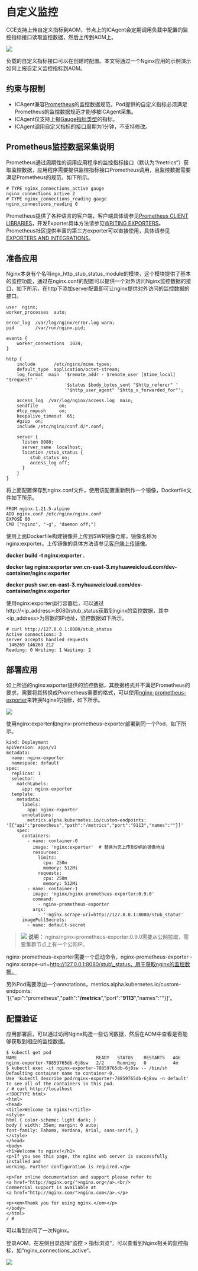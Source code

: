 # 自定义监控<a name="cce_10_0201"></a>

CCE支持上传自定义指标到AOM，节点上的ICAgent会定期调用负载中配置的监控指标接口读取监控数据，然后上传到AOM上。

![](figures/zh-cn_image_0000001199501262.png)

负载的自定义指标接口可以在创建时配置。本文将通过一个Nginx应用的示例演示如何上报自定义监控指标到AOM。

## 约束与限制<a name="section11634016215"></a>

-   ICAgent兼容[Prometheus](https://prometheus.io/)的监控数据规范，Pod提供的自定义指标必须满足Prometheus的监控数据规范才能够被ICAgent采集。
-   ICAgent仅支持上报[Gauge指标类型](https://prometheus.io/docs/concepts/metric_types/)的指标。
-   ICAgent调用自定义指标的接口周期为1分钟，不支持修改。

## Prometheus监控数据采集说明<a name="section173671127160"></a>

Prometheus通过周期性的调用应用程序的监控指标接口（默认为“/metrics“）获取监控数据，应用程序需要提供监控指标接口Prometheus调用，且监控数据需要满足Prometheus的规范，如下所示。

```
# TYPE nginx_connections_active gauge
nginx_connections_active 2
# TYPE nginx_connections_reading gauge
nginx_connections_reading 0
```

Prometheus提供了各种语言的客户端，客户端具体请参见[Prometheus CLIENT LIBRARIES](https://prometheus.io/docs/instrumenting/clientlibs/)，开发Exporter具体方法请参见[WRITING EXPORTERS](https://prometheus.io/docs/instrumenting/writing_exporters/)。Prometheus社区提供丰富的第三方exporter可以直接使用，具体请参见[EXPORTERS AND INTEGRATIONS](https://prometheus.io/docs/instrumenting/exporters/)。

## 准备应用<a name="section14984815298"></a>

Nginx本身有个名叫ngx\_http\_stub\_status\_module的模块，这个模块提供了基本的监控功能，通过在nginx.conf的配置可以提供一个对外访问Nginx监控数据的接口，如下所示，在http下添加server配置即可让nginx提供对外访问的监控数据的接口。

```
user  nginx;
worker_processes  auto;

error_log  /var/log/nginx/error.log warn;
pid        /var/run/nginx.pid;

events {
    worker_connections  1024;
}

http {
    include       /etc/nginx/mime.types;
    default_type  application/octet-stream;
    log_format  main  '$remote_addr - $remote_user [$time_local] "$request" '
                      '$status $body_bytes_sent "$http_referer" '
                      '"$http_user_agent" "$http_x_forwarded_for"';

    access_log  /var/log/nginx/access.log  main;
    sendfile        on;
    #tcp_nopush     on;
    keepalive_timeout  65;
    #gzip  on;
    include /etc/nginx/conf.d/*.conf;

    server {
      listen 8080;
      server_name  localhost;
      location /stub_status {
         stub_status on;
         access_log off;
      }
    }
}
```

将上面配置保存到nginx.conf文件，使用该配置重新制作一个镜像，Dockerfile文件如下所示。

```
FROM nginx:1.21.5-alpine
ADD nginx.conf /etc/nginx/nginx.conf
EXPOSE 80
CMD ["nginx", "-g", "daemon off;"]
```

使用上面Dockerfile构建镜像并上传到SWR镜像仓库，镜像名称为nginx:exporter。上传镜像的具体方法请参见[客户端上传镜像](https://support.huaweicloud.com/usermanual-swr/swr_01_0011.html)。

**docker build -t nginx:exporter .**

**docker tag nginx:exporter swr.cn-east-3.myhuaweicloud.com/dev-container/nginx:exporter**

**docker push swr.cn-east-3.myhuaweicloud.com/dev-container/nginx:exporter**

使用nginx:exporter运行容器后，可以通过http://<ip\_address\>:8080/stub\_status获取到nginx的监控数据，其中<ip\_address\>为容器的IP地址，监控数据如下所示。

```
# curl http://127.0.0.1:8080/stub_status
Active connections: 3 
server accepts handled requests
 146269 146269 212 
Reading: 0 Writing: 1 Waiting: 2
```

## 部署应用<a name="section1539954011362"></a>

如上所述的nginx:exporter提供的监控数据，其数据格式并不满足Prometheus的要求，需要将其转换成Prometheus需要的格式，可以使用[nginx-prometheus-exporter](https://github.com/nginxinc/nginx-prometheus-exporter)来转换Nginx的指标，如下所示。

![](figures/zh-cn_image_0000001243981177.png)

使用nginx:exporter和nginx-prometheus-exporter部署到同一个Pod，如下所示。

```
kind: Deployment
apiVersion: apps/v1
metadata:
  name: nginx-exporter
  namespace: default
spec:
  replicas: 1
  selector:
    matchLabels:
      app: nginx-exporter
  template:
    metadata:
      labels:
        app: nginx-exporter
      annotations:
        metrics.alpha.kubernetes.io/custom-endpoints: '[{"api":"prometheus","path":"/metrics","port":"9113","names":""}]'
    spec:
      containers:
        - name: container-0
          image: 'nginx:exporter'  # 替换为您上传到SWR的镜像地址
          resources:
            limits:
              cpu: 250m
              memory: 512Mi
            requests:
              cpu: 250m
              memory: 512Mi
        - name: container-1
          image: 'nginx/nginx-prometheus-exporter:0.9.0'
          command:
            - nginx-prometheus-exporter
          args:
            - '-nginx.scrape-uri=http://127.0.0.1:8080/stub_status'
      imagePullSecrets:
        - name: default-secret
```

>![](public_sys-resources/icon-note.gif) **说明：** 
>nginx/nginx-prometheus-exporter:0.9.0需要从公网拉取，需要集群节点上有一个公网IP。

nginx-prometheus-exporter需要一个启动命令，nginx-prometheus-exporter -nginx.scrape-uri=http://127.0.0.1:8080/stub\_status，用于获取nginx的监控数据。

另外Pod需要添加一个annotations，metrics.alpha.kubernetes.io/custom-endpoints: '\[\{"api":"prometheus","path":"**/metrics**","port":"**9113**","names":""\}\]'。

## 配置验证<a name="section42551081185"></a>

应用部署后，可以通过访问Nginx构造一些访问数据，然后在AOM中查看是否能够获取到相应的监控数据。

```
$ kubectl get pod
NAME                              READY   STATUS    RESTARTS   AGE
nginx-exporter-78859765db-6j8sw   2/2     Running   0          4m
$ kubectl exec -it nginx-exporter-78859765db-6j8sw -- /bin/sh
Defaulting container name to container-0.
Use 'kubectl describe pod/nginx-exporter-78859765db-6j8sw -n default' to see all of the containers in this pod.
/ # curl http://localhost
<!DOCTYPE html>
<html>
<head>
<title>Welcome to nginx!</title>
<style>
html { color-scheme: light dark; }
body { width: 35em; margin: 0 auto;
font-family: Tahoma, Verdana, Arial, sans-serif; }
</style>
</head>
<body>
<h1>Welcome to nginx!</h1>
<p>If you see this page, the nginx web server is successfully installed and
working. Further configuration is required.</p>

<p>For online documentation and support please refer to
<a href="http://nginx.org/">nginx.org</a>.<br/>
Commercial support is available at
<a href="http://nginx.com/">nginx.com</a>.</p>

<p><em>Thank you for using nginx.</em></p>
</body>
</html>
/ #
```

可以看到访问了一次Nginx。

登录AOM，在左侧目录选择“监控 \> 指标浏览“，可以查看到Nginx相关的监控指标，如“nginx\_connections\_active“。

![](figures/zh-cn_image_0000001244261137.png)

